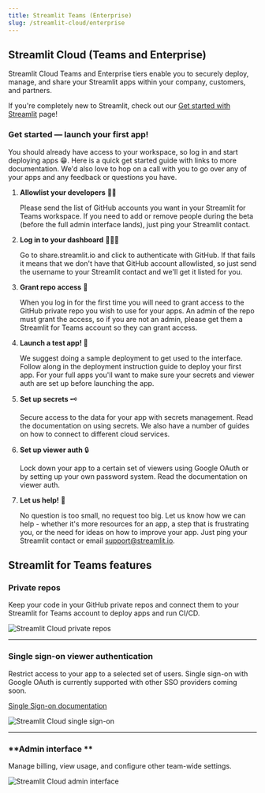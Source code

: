 ```yaml
---
title: Streamlit Teams (Enterprise)
slug: /streamlit-cloud/enterprise
---
```


## Streamlit Cloud (Teams and Enterprise)

Streamlit Cloud Teams and Enterprise tiers enable you to securely deploy, manage, and share your Streamlit apps within your company, customers, and partners.

<Note>

If you're completely new to Streamlit, check out our [Get started with Streamlit](/library/get-started) page!

</Note>

### Get started — launch your first app!

You should already have access to your workspace, so log in and start deploying apps 😁. Here is a quick get started guide with links to more documentation. We'd also love to hop on a call with you to go over any of your apps and any feedback or questions you have.

1. **Allowlist your developers** 👷‍♀️

    Please send the list of GitHub accounts you want in your Streamlit for Teams workspace. If you need to add or remove people during the beta (before the full admin interface lands), just ping your Streamlit contact.

2. **Log in to your dashboard** 👩🏻‍💻

    Go to share.streamlit.io and click to authenticate with GitHub. If that fails it means that we don't have that GitHub account allowlisted, so just send the username to your Streamlit contact and we'll get it listed for you.

3. **Grant repo access** 👑

    When you log in for the first time you will need to grant access to the GitHub private repo you wish to use for your apps. An admin of the repo must grant the access, so if you are not an admin, please get them a Streamlit for Teams account so they can grant access.

4. **Launch a test app! 🎈**

    We suggest doing a sample deployment to get used to the interface. Follow along in the deployment instruction guide to deploy your first app. For your full apps you'll want to make sure your secrets and viewer auth are set up before launching the app.

5. **Set up secrets** 🗝

    Secure access to the data for your app with secrets management. Read the documentation on using secrets. We also have a number of guides on how to connect to different cloud services.

6. **Set up viewer auth** 🔒

    Lock down your app to a certain set of viewers using Google OAuth or by setting up your own password system. Read the documentation on viewer auth.

7. **Let us help!** 🙌

    No question is too small, no request too big. Let us know how we can help - whether it's more resources for an app, a step that is frustrating you, or the need for ideas on how to improve your app. Just ping your Streamlit contact or email support@streamlit.io.






## Streamlit for Teams features

### Private repos

Keep your code in your GitHub private repos and connect them to your Streamlit for Teams account to deploy apps and run CI/CD.

![Streamlit Cloud private repos](/images/private_repos.png)

---

### Single sign-on viewer authentication

Restrict access to your app to a selected set of users. Single sign-on with Google OAuth is currently supported with other SSO providers coming soon.

[Single Sign-on documentation](/streamlit-cloud/enterprise/single-sign-on-sso)

![Streamlit Cloud single sign-on](/images/sso.png)

---
### **Admin interface **

Manage billing, view usage, and configure other team-wide settings.

![Streamlit Cloud admin interface](/images/admin_interface.png)